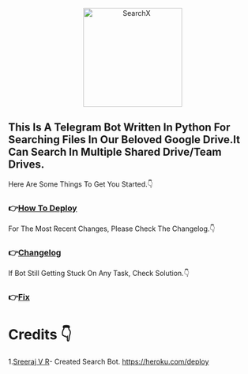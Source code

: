  <p align="center">
  <img width="200" src="https://cdn.dribbble.com/users/1501052/screenshots/5468049/searching_tickets.gif" alt="SearchX">
</p> 


<p align="center">
  
## This Is A Telegram Bot Written In Python For Searching Files In Our Beloved Google Drive.It Can Search In Multiple Shared Drive/Team Drives.
</p>


Here Are Some Things To Get You Started.👇

### 👉[How To Deploy](https://github.com/iamLiquidX/SearchX/wiki/How-To-Deploy)


For The Most Recent Changes, Please Check The Changelog.👇

### 👉[Changelog](https://github.com/iamLiquidX/SearchX/wiki/Changelog)

If Bot Still Getting Stuck On Any Task, Check Solution.👇

### 👉[Fix](https://github.com/iamLiquidX/SearchX/wiki/Fix-To-Getting-Stuck)



# Credits 👇
1.[Sreeraj V R](https://github.com/SVR666)- Created Search Bot.
  https://heroku.com/deploy
